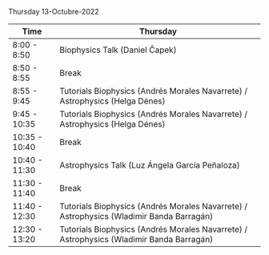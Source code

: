 Thursday 13-Octubre-2022

| Time  | Thursday |
| ------------- | ------------- | 
| 8:00 - 8:50  | Biophysics Talk (Daniel Čapek) | 
| 8:50 - 8:55  |  Break | 
| 8:55 - 9:45 | Tutorials Biophysics (Andrés Morales Navarrete) / Astrophysics (Helga Dénes) | 
| 9:45 - 10:35  | Tutorials Biophysics (Andrés Morales Navarrete) / Astrophysics (Helga Dénes)| 
| 10:35 - 10:40  | Break |
| 10:40 - 11:30  | Astrophysics Talk (Luz Ángela García Peñaloza) | 
| 11:30 - 11:40  | Break | 
| 11:40 - 12:30  |  Tutorials Biophysics (Andrés Morales Navarrete) / Astrophysics (Wladimir Banda Barragán)| 
| 12:30 - 13:20  |  Tutorials Biophysics (Andrés Morales Navarrete) / Astrophysics (Wladimir Banda Barragán)| 
